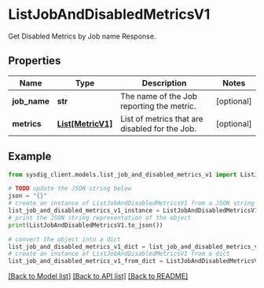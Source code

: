 # ListJobAndDisabledMetricsV1

Get Disabled Metrics by Job name Response.

## Properties

Name | Type | Description | Notes
------------ | ------------- | ------------- | -------------
**job_name** | **str** | The name of the Job reporting the metric.  | [optional] 
**metrics** | [**List[MetricV1]**](MetricV1.md) | List of metrics that are disabled for the Job.  | [optional] 

## Example

```python
from sysdig_client.models.list_job_and_disabled_metrics_v1 import ListJobAndDisabledMetricsV1

# TODO update the JSON string below
json = "{}"
# create an instance of ListJobAndDisabledMetricsV1 from a JSON string
list_job_and_disabled_metrics_v1_instance = ListJobAndDisabledMetricsV1.from_json(json)
# print the JSON string representation of the object
print(ListJobAndDisabledMetricsV1.to_json())

# convert the object into a dict
list_job_and_disabled_metrics_v1_dict = list_job_and_disabled_metrics_v1_instance.to_dict()
# create an instance of ListJobAndDisabledMetricsV1 from a dict
list_job_and_disabled_metrics_v1_from_dict = ListJobAndDisabledMetricsV1.from_dict(list_job_and_disabled_metrics_v1_dict)
```
[[Back to Model list]](../README.md#documentation-for-models) [[Back to API list]](../README.md#documentation-for-api-endpoints) [[Back to README]](../README.md)


